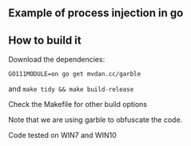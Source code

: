 ## Example of process injection in go

## How to build it

Download the dependencies:

```GO111MODULE=on go get mvdan.cc/garble```

and `make tidy && make build-release`

Check the Makefile for other build options

Note that we are using garble to obfuscate the code. 

Code tested on WIN7 and WIN10

